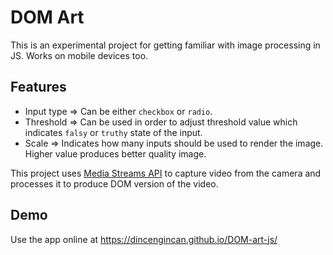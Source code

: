 # DOM Art

This is an experimental project for getting familiar with image processing in JS. Works on mobile devices too. 

## Features

- Input type => Can be either `checkbox` or `radio`.
- Threshold => Can be used in order to adjust threshold value which indicates `falsy` or `truthy` state of the input. 
- Scale => Indicates how many inputs should be used to render the image. Higher value produces better quality image. 

This project uses [Media Streams API](https://developer.mozilla.org/en-US/docs/Web/API/MediaDevices/getUserMedia) to capture video from the camera and processes it to produce DOM version of the video.


## Demo

Use the app online at https://dincengincan.github.io/DOM-art-js/
